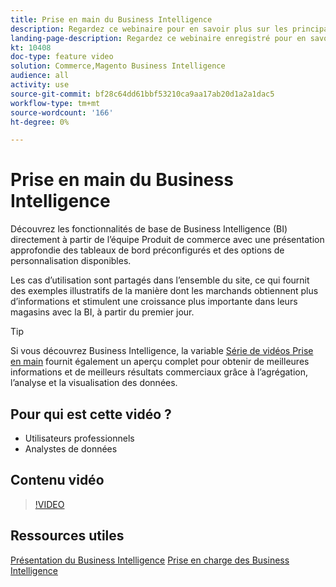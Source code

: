 ```yaml
---
title: Prise en main du Business Intelligence
description: Regardez ce webinaire pour en savoir plus sur les principales fonctionnalités de Business Intelligence pour votre boutique Adobe Commerce ou Magento Open Source.
landing-page-description: Regardez ce webinaire enregistré pour en savoir plus sur les principales fonctionnalités de Business Intelligence pour votre boutique Adobe Commerce ou Magento Open Source.
kt: 10408
doc-type: feature video
solution: Commerce,Magento Business Intelligence
audience: all
activity: use
source-git-commit: bf28c64dd61bbf53210ca9aa17ab20d1a2a1dac5
workflow-type: tm+mt
source-wordcount: '166'
ht-degree: 0%

---
```


# Prise en main du Business Intelligence

Découvrez les fonctionnalités de base de Business Intelligence (BI) directement à partir de l’équipe Produit de commerce avec une présentation approfondie des tableaux de bord préconfigurés et des options de personnalisation disponibles.

Les cas d’utilisation sont partagés dans l’ensemble du site, ce qui fournit des exemples illustratifs de la manière dont les marchands obtiennent plus d’informations et stimulent une croissance plus importante dans leurs magasins avec la BI, à partir du premier jour.

>[!TIP]
>
>Si vous découvrez Business Intelligence, la variable [Série de vidéos Prise en main](./../1-overview.md) fournit également un aperçu complet pour obtenir de meilleures informations et de meilleurs résultats commerciaux grâce à l’agrégation, l’analyse et la visualisation des données.

## Pour qui est cette vidéo ?

- Utilisateurs professionnels
- Analystes de données

## Contenu vidéo

>[!VIDEO](https://video.tv.adobe.com/v/342501?quality=12&learn=on)

## Ressources utiles

[Présentation du Business Intelligence](https://docs.magento.com/mbi/getting-started/getting-started.html)
[Prise en charge des Business Intelligence](https://support.magento.com/hc/en-us/articles/360016730811)
